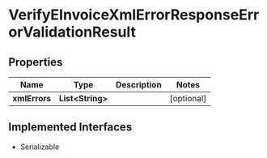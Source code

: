

# VerifyEInvoiceXmlErrorResponseErrorValidationResult


## Properties

| Name | Type | Description | Notes |
|------------ | ------------- | ------------- | -------------|
|**xmlErrors** | **List&lt;String&gt;** |  |  [optional] |


## Implemented Interfaces

* Serializable


